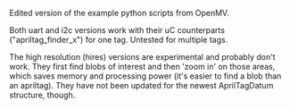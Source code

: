 Edited version of the example python scripts from OpenMV.

Both uart and i2c versions work with their uC counterparts ("apriltag_finder_x") for one tag. Untested for multiple tags.

The high resolution (hires) versions are experimental and probably don't work. They first find blobs of interest and then 'zoom in' on those areas, which saves memory and processing power (it's easier to find a blob than an apriltag). They have not been updated for the newest AprilTagDatum structure, though.
